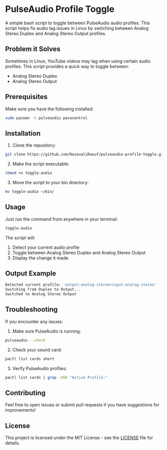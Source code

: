 # PulseAudio Profile Toggle

A simple bash script to toggle between PulseAudio audio profiles. This script helps fix audio lag issues in Linux by switching between Analog Stereo Duplex and Analog Stereo Output profiles.

## Problem it Solves

Sometimes in Linux, YouTube videos may lag when using certain audio profiles. This script provides a quick way to toggle between:
- Analog Stereo Duplex
- Analog Stereo Output

## Prerequisites

Make sure you have the following installed:
```bash
sudo pacman -S pulseaudio pavucontrol
```

## Installation

1. Clone the repository:
```bash
git clone https://github.com/RezoualiRaouf/pulseaudio-profile-toggle.git
```

2. Make the script executable:
```bash
chmod +x toggle-audio
```

3. Move the script to your bin directory:
```bash
mv toggle-audio ~/bin/
```

## Usage

Just run the command from anywhere in your terminal:
```bash
toggle-audio
```

The script will:
1. Detect your current audio profile
2. Toggle between Analog Stereo Duplex and Analog Stereo Output
3. Display the change it made

## Output Example

```bash
Detected current profile: 'output:analog-stereo+input:analog-stereo'
Switching from Duplex to Output...
Switched to Analog Stereo Output
```

## Troubleshooting

If you encounter any issues:

1. Make sure PulseAudio is running:
```bash
pulseaudio --check
```

2. Check your sound card:
```bash
pactl list cards short
```

3. Verify PulseAudio profiles:
```bash
pactl list cards | grep -A50 "Active Profile:"
```

## Contributing

Feel free to open issues or submit pull requests if you have suggestions for improvements!

## License

This project is licensed under the MIT License - see the [LICENSE](LICENSE) file for details.
